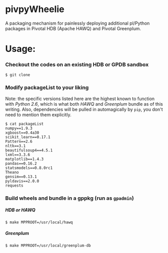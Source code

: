 # pivpyWheelie
A packaging mechanism for painlessly deploying additional pl/Python packages in Pivotal HDB (Apache HAWQ) and Pivotal Greenplum.

# Usage:

### Checkout the codes on an existing HDB or GPDB sandbox


    $ git clone

### Modify packageList to your liking

Note: the specific versions listed here are the highest known to function with *Python 2.6*, which is what both *HAWQ* and *Greenplum* bundle as of this writing. Also, dependencies will be pulled in automagically by `pip`, you don't need to mention them explicitly.

    $ cat packageList
    numpy==1.9.3
    xgboost==0.4a30
    scikit_learn==0.17.1
    Pattern==2.6
    nltk==3.1
    beautifulsoup4==4.5.1
    lxml==3.3.6
    matplotlib==1.4.3
    pandas==0.16.2
    statsmodels==0.8.0rc1
    Theano
    gensim==0.13.1
    pyldavis==2.0.0
    requests

### Build wheels and bundle in a gppkg (run as `gpadmin`)

##### HDB or HAWQ
    
    $ make MPPROOT=/usr/local/hawq
    
##### Greenplum
    
    $ make MPPROOT=/usr/local/greenplum-db

